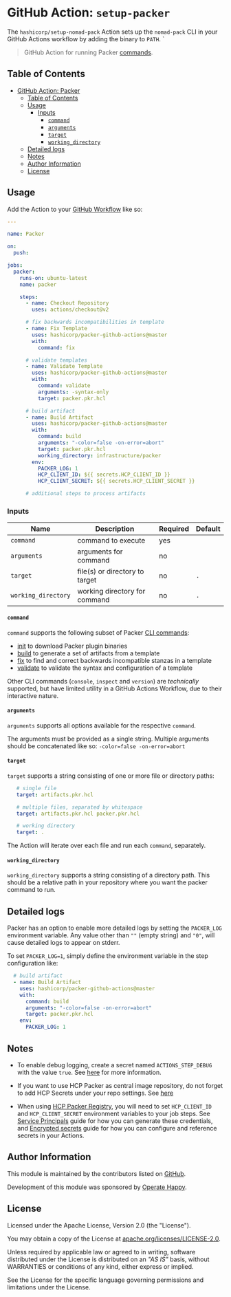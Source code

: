 # GitHub Action: `setup-packer`

The `hashicorp/setup-nomad-pack` Action sets up the `nomad-pack` CLI in your GitHub Actions workflow by adding the binary to `PATH`.
`

> GitHub Action for running Packer [commands](https://www.packer.io/docs/commands).

## Table of Contents

- [GitHub Action: Packer](#github-action-packer)
  - [Table of Contents](#table-of-contents)
  - [Usage](#usage)
    - [Inputs](#inputs)
      - [`command`](#command)
      - [`arguments`](#arguments)
      - [`target`](#target)
      - [`working_directory`](#working_directory)
  - [Detailed logs](#detailed-logs)
  - [Notes](#notes)
  - [Author Information](#author-information)
  - [License](#license)

## Usage

Add the Action to your [GitHub Workflow](https://docs.github.com/en/actions/learn-github-actions#creating-a-workflow-file) like so:

```yaml
---

name: Packer

on:
  push:

jobs:
  packer:
    runs-on: ubuntu-latest
    name: packer

    steps:
      - name: Checkout Repository
        uses: actions/checkout@v2

      # fix backwards incompatibilities in template
      - name: Fix Template
        uses: hashicorp/packer-github-actions@master
        with:
          command: fix

      # validate templates
      - name: Validate Template
        uses: hashicorp/packer-github-actions@master
        with:
          command: validate
          arguments: -syntax-only
          target: packer.pkr.hcl

      # build artifact
      - name: Build Artifact
        uses: hashicorp/packer-github-actions@master
        with:
          command: build
          arguments: "-color=false -on-error=abort"
          target: packer.pkr.hcl
          working_directory: infrastructure/packer
        env:
          PACKER_LOG: 1
          HCP_CLIENT_ID: ${{ secrets.HCP_CLIENT_ID }}
          HCP_CLIENT_SECRET: ${{ secrets.HCP_CLIENT_SECRET }}

      # additional steps to process artifacts
```

### Inputs

| Name                | Description                    | Required | Default |
|---------------------|--------------------------------|----------|---------|
| `command`           | command to execute             | yes      |         |
| `arguments`         | arguments for command          | no       |         |
| `target`            | file(s) or directory to target | no       |   `.`   |
| `working_directory` | working directory for command  | no       |   `.`   |

#### `command`

`command` supports the following subset of Packer [CLI commands](https://packer.io/docs/commands/index.html):

- [init](https://www.packer.io/docs/commands/init) to download Packer plugin binaries
- [build](https://www.packer.io/docs/commands/build) to generate a set of artifacts from a template
- [fix](https://www.packer.io/docs/commands/fix) to find and correct backwards incompatible stanzas in a template
- [validate](https://www.packer.io/docs/commands/validate) to validate the syntax and configuration of a template

Other CLI commands (`console`, `inspect` and `version`) are _technically_ supported, but have limited utility in a GitHub Actions Workflow, due to their interactive nature.

#### `arguments`

`arguments` supports all options available for the respective `command`.

The arguments must be provided as a single string. Multiple arguments should be concatenated like so: `-color=false -on-error=abort`

#### `target`

`target` supports a string consisting of one or more file or directory paths:

 ```yaml
    # single file
    target: artifacts.pkr.hcl

    # multiple files, separated by whitespace
    target: artifacts.pkr.hcl packer.pkr.hcl

    # working directory
    target: .
```

 The Action will iterate over each file and run each `command`, separately.

#### `working_directory`

`working_directory` supports a string consisting of a directory path. This should be a relative path in your repository where you want the packer command to run.

## Detailed logs

Packer has an option to enable more detailed logs by setting the `PACKER_LOG` environment variable.
Any value other than `""` (empty string) and `"0"`, will cause detailed logs to appear on stderr.

To set `PACKER_LOG=1`, simply define the environment variable in the step configuration like:

```yaml
  # build artifact
  - name: Build Artifact
    uses: hashicorp/packer-github-actions@master
    with:
      command: build
      arguments: "-color=false -on-error=abort"
      target: packer.pkr.hcl
    env:
      PACKER_LOG: 1
```

## Notes

- To enable debug logging, create a secret named `ACTIONS_STEP_DEBUG` with the value `true`. See [here](https://docs.github.com/en/actions/reference/workflow-commands-for-github-actions#setting-a-debug-message) for more information.

- If you want to use HCP Packer as central image repository, do not forget to add HCP Secrets under your repo settings. See [here](https://github.com/Azure/actions-workflow-samples/blob/master/assets/create-secrets-for-GitHub-workflows.md)
- When using [HCP Packer Registry](https://cloud.hashicorp.com/docs/packer), you will need to set `HCP_CLIENT_ID` and `HCP_CLIENT_SECRET` environment variables to your job steps. See [Service Principals](https://cloud.hashicorp.com/docs/hcp/access-control/service-principals) guide for how you can generate these credentials, and [Encrypted secrets](https://docs.github.com/en/actions/security-guides/encrypted-secrets) guide for how you can configure and reference secrets in your Actions.

## Author Information

This module is maintained by the contributors listed on [GitHub](https://github.com/hashicorp/packer-github-actions/graphs/contributors).

Development of this module was sponsored by [Operate Happy](https://github.com/operatehappy).

## License

Licensed under the Apache License, Version 2.0 (the "License").

You may obtain a copy of the License at [apache.org/licenses/LICENSE-2.0](http://www.apache.org/licenses/LICENSE-2.0).

Unless required by applicable law or agreed to in writing, software distributed under the License is distributed on an _"AS IS"_ basis, without WARRANTIES or conditions of any kind, either express or implied.

See the License for the specific language governing permissions and limitations under the License.
